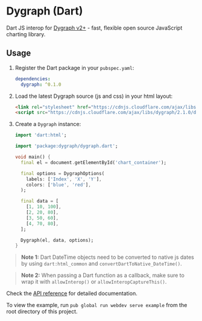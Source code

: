 Dygraph (Dart)
================================================================================

Dart JS interop for [Dygraph v2+](https://github.com/danvk/dygraphs) - fast, flexible open source JavaScript charting library.


## Usage

1. Register the Dart package in your `pubspec.yaml`:

    ```yaml
    dependencies:
      dygraph: ^0.1.0
    ```

2. Load the latest Dygraph source (js and css) in your html layout:

    ```html
    <link rel="stylesheet" href="https://cdnjs.cloudflare.com/ajax/libs/dygraph/2.1.0/dygraph.min.css">
    <script src="https://cdnjs.cloudflare.com/ajax/libs/dygraph/2.1.0/dygraph.min.js"></script>
    ```

3. Create a `Dygraph` instance:

    ```dart
    import 'dart:html';

    import 'package:dygraph/dygraph.dart';

    void main() {
      final el = document.getElementById('chart_container');

      final options = DygraphOptions(
        labels: ['Index', 'X', 'Y'],
        colors: ['blue', 'red'],
      );

      final data = [
        [1, 10, 100],
        [2, 20, 80],
        [3, 50, 60],
        [4, 70, 80],
      ];

      Dygraph(el, data, options);
    }
    ```

> **Note 1:** Dart DateTime objects need to be converted to native js dates by using `dart:html_common` and `convertDartToNative_DateTime()`.

> **Note 2:** When passing a Dart function as a callback, make sure to wrap it with `allowInterop()` or `allowInteropCaptureThis()`.

Check the [API reference](https://pub.dev/documentation/dygraph/latest/) for detailed documentation.

To view the example, run `pub global run webdev serve example` from the root directory of this project.
